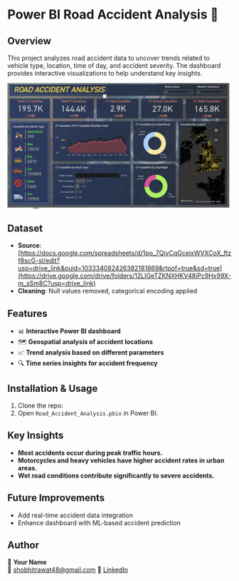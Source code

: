 # Power BI Road Accident Analysis 🚗

## Overview
This project analyzes road accident data to uncover trends related to vehicle type, location, time of day, and accident severity. The dashboard provides interactive visualizations to help understand key insights.

![Dashboard Overview](reports/Screenshot/Dashboard.png)

## Dataset
- **Source**: [https://docs.google.com/spreadsheets/d/1po_7QivCqGceixWVXCoX_ftzf8scG-sl/edit?usp=drive_link&ouid=103334082426382181869&rtpof=true&sd=true](https://drive.google.com/drive/folders/12LIGeTZKNXHKV48jPc9Hx99X-m_sSm8C?usp=drive_link)
- **Cleaning**: Null values removed, categorical encoding applied

## Features
- 📊 **Interactive Power BI dashboard**
- 🗺️ **Geospatial analysis of accident locations**
- 📈 **Trend analysis based on different parameters**
- 🔍 **Time series insights for accident frequency**

## Installation & Usage
1. Clone the repo:
2. Open `Road_Accident_Analysis.pbix` in Power BI.

## Key Insights
- **Most accidents occur during peak traffic hours.**
- **Motorcycles and heavy vehicles have higher accident rates in urban areas.**
- **Wet road conditions contribute significantly to severe accidents.**

## Future Improvements
- Add real-time accident data integration
- Enhance dashboard with ML-based accident prediction

## Author
👤 **Your Name**  
📧 shobhitrawat48@gmail.com
🔗 [LinkedIn](www.linkedin.com/in/shobhit-rawat-21a55b200)

